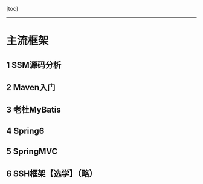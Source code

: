 [toc]

---

# 主流框架

## 1 SSM源码分析

## 2 Maven入门

## 3 老杜MyBatis

## 4 Spring6

## 5 SpringMVC

## 6 SSH框架【选学】（略）